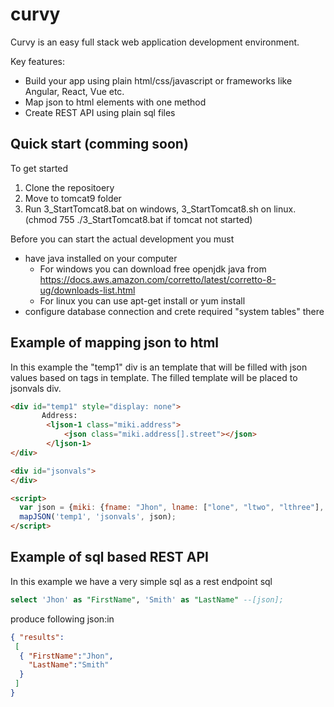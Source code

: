 # curvy
Curvy is an easy full stack web application development environment. 
  
Key features:
  
* Build your app using plain html/css/javascript or frameworks like Angular, React, Vue etc.
* Map json to html elements with one method
* Create REST API using plain sql files
    
## Quick start (comming soon)
To get started
1. Clone the repositoery
2. Move to tomcat9 folder
3. Run 3_StartTomcat8.bat on windows, 3_StartTomcat8.sh on linux. (chmod 755 ./3_StartTomcat8.bat if tomcat not started)

Before you can start the actual development you must
* have java installed on your computer
  * For windows you can download free openjdk java from https://docs.aws.amazon.com/corretto/latest/corretto-8-ug/downloads-list.html
  * For linux you can use apt-get install <openjdk java version you want> or yum install <openjdk version you want>
* configure database connection and crete required "system tables" there
  
  
## Example of mapping json to html
In this example the "temp1" div is an template that will be filled with json values based on tags in template. The filled template will be placed to jsonvals div.

```html
<div id="temp1" style="display: none">
       Address: 
        <ljson-1 class="miki.address">
            <json class="miki.address[].street"></json>
        </ljson-1>
</div>

<div id="jsonvals">
</div>

<script>
  var json = {miki: {fname: "Jhon", lname: ["lone", "ltwo", "lthree"], address : [{street : "Codingstreet 3"}]}}
  mapJSON('temp1', 'jsonvals', json);
</script>  

```
  
## Example of sql based REST API
In this example we have a very simple sql as a rest endpoint sql

```sql
select 'Jhon' as "FirstName", 'Smith' as "LastName" --[json];

```
  
produce following json:in 
```json
{ "results": 
 [
  { "FirstName":"Jhon",
    "LastName":"Smith"
  }
 ]
}

```



